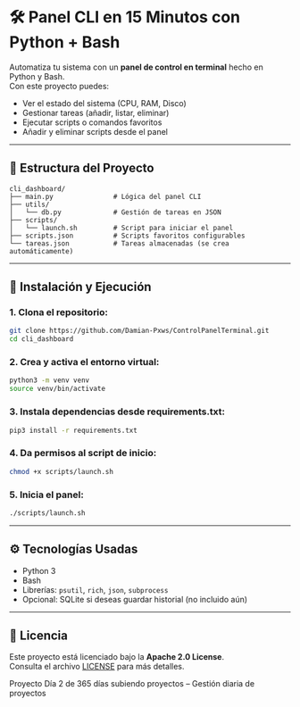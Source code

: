 
# 🛠️ Panel CLI en 15 Minutos con Python + Bash

Automatiza tu sistema con un **panel de control en terminal** hecho en Python y Bash.  
Con este proyecto puedes:
- Ver el estado del sistema (CPU, RAM, Disco)
- Gestionar tareas (añadir, listar, eliminar)
- Ejecutar scripts o comandos favoritos
- Añadir y eliminar scripts desde el panel

---

## 📂 Estructura del Proyecto

```text
cli_dashboard/
├── main.py               # Lógica del panel CLI
├── utils/
│   └── db.py             # Gestión de tareas en JSON
├── scripts/
│   └── launch.sh         # Script para iniciar el panel
├── scripts.json          # Scripts favoritos configurables
└── tareas.json           # Tareas almacenadas (se crea automáticamente)
```

---

## 🚀 Instalación y Ejecución

### 1. Clona el repositorio:
```bash
git clone https://github.com/Damian-Pxws/ControlPanelTerminal.git
cd cli_dashboard
```

### 2. Crea y activa el entorno virtual:
```bash
python3 -m venv venv
source venv/bin/activate
```

### 3. Instala dependencias desde requirements.txt:
```bash
pip3 install -r requirements.txt
```

### 4. Da permisos al script de inicio:
```bash
chmod +x scripts/launch.sh
```

### 5. Inicia el panel:
```bash
./scripts/launch.sh
```

---

## ⚙️ Tecnologías Usadas

- Python 3
- Bash
- Librerías: `psutil`, `rich`, `json`, `subprocess`
- Opcional: SQLite si deseas guardar historial (no incluido aún)

---

## 📜 Licencia

Este proyecto está licenciado bajo la **Apache 2.0 License**.  
Consulta el archivo [LICENSE](./LICENSE) para más detalles.

Proyecto Día 2 de 365 días subiendo proyectos – Gestión diaria de proyectos
